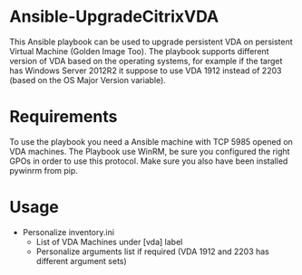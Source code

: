 # Ansible-UpgradeCitrixVDA

This Ansible playbook can be used to upgrade persistent VDA on persistent Virtual Machine (Golden Image Too).
The playbook supports different  version of VDA based on the operating systems, for example if the target has Windows Server 2012R2 it suppose to use VDA 1912 instead of 2203 (based on the OS Major Version variable).


# Requirements
To use the playbook you need a Ansible machine with TCP 5985 opened on VDA machines. 
The Playbook use WinRM, be sure you configured the right GPOs in order to use this protocol. Make sure you also have been installed pywinrm from pip.


# Usage
- Personalize inventory.ini
    - List of VDA Machines under [vda] label
    - Personalize arguments list if required (VDA 1912 and 2203 has different argument sets)